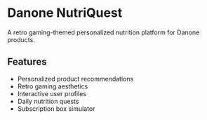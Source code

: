 # Danone NutriQuest

A retro gaming-themed personalized nutrition platform for Danone products.

## Features

- Personalized product recommendations
- Retro gaming aesthetics
- Interactive user profiles
- Daily nutrition quests
- Subscription box simulator
